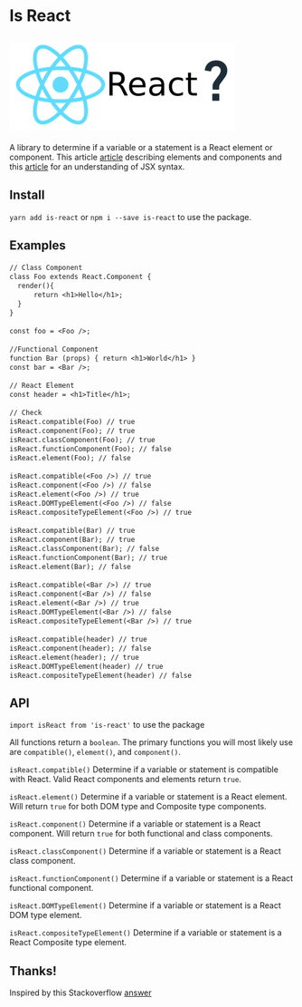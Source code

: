 # Is React

## ![Is React?](is-react.png)
A library to determine if a variable or a statement is a React element or component.
This article [article](https://facebook.github.io/react/blog/2015/12/18/react-components-elements-and-instances.html) describing elements and components and this [article](https://facebook.github.io/react/docs/jsx-in-depth.html)
for an understanding of JSX syntax.

## Install

`yarn add is-react` or `npm i --save is-react` to use the package.

## Examples
```
// Class Component
class Foo extends React.Component {
  render(){
      return <h1>Hello</h1>;
  }
}

const foo = <Foo />;

//Functional Component
function Bar (props) { return <h1>World</h1> }
const bar = <Bar />;

// React Element
const header = <h1>Title</h1>;

// Check
isReact.compatible(Foo) // true
isReact.component(Foo); // true
isReact.classComponent(Foo); // true
isReact.functionComponent(Foo); // false
isReact.element(Foo); // false

isReact.compatible(<Foo />) // true
isReact.component(<Foo />) // false
isReact.element(<Foo />) // true
isReact.DOMTypeElement(<Foo />) // false
isReact.compositeTypeElement(<Foo />) // true

isReact.compatible(Bar) // true
isReact.component(Bar); // true
isReact.classComponent(Bar); // false
isReact.functionComponent(Bar); // true
isReact.element(Bar); // false

isReact.compatible(<Bar />) // true
isReact.component(<Bar />) // false
isReact.element(<Bar />) // true
isReact.DOMTypeElement(<Bar />) // false
isReact.compositeTypeElement(<Bar />) // true

isReact.compatible(header) // true
isReact.component(header); // false
isReact.element(header); // true
isReact.DOMTypeElement(header) // true
isReact.compositeTypeElement(header) // false
```

## API
`import isReact from 'is-react'` to use the package

All functions return a `boolean`. The primary functions you will most likely
use are `compatible()`, `element()`, and `component()`.

`isReact.compatible()`
Determine if a variable or statement is compatible with React. Valid React
components and elements return `true`.

`isReact.element()`
Determine if a variable or statement is a React element. Will return `true`
for both DOM type and Composite type components.

`isReact.component()`
Determine if a variable or statement is a React component. Will return `true`
for both functional and class components.

`isReact.classComponent()`
Determine if a variable or statement is a React class component.

`isReact.functionComponent()`
Determine if a variable or statement is a React functional component.

`isReact.DOMTypeElement()`
Determine if a variable or statement is a React DOM type element.

`isReact.compositeTypeElement()`
Determine if a variable or statement is a React Composite type element.

## Thanks!

Inspired by this Stackoverflow [answer](http://stackoverflow.com/a/41658173)

